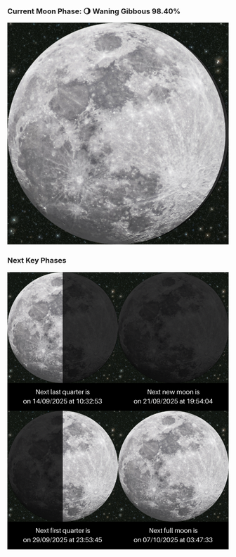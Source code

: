 ### Current Moon Phase: 🌖 Waning Gibbous 98.40%
![Moon Phase](moonphase.png)
### Next Key Phases
![Gallery](gallery.png)